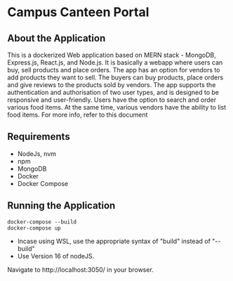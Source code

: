 # Campus Canteen Portal
## About the Application
This is a dockerized Web application based on MERN stack - MongoDB, Express.js, React.js, and Node.js. It is basically a webapp where users can buy, sell products and place orders.
The app has an option for vendors to add products they want to sell.
The buyers can buy products, place orders and give reviews to the products sold by vendors.
The app supports the authentication and authorisation of two user types, and is designed to be responsive and user-friendly.
Users have the option to search and order various food items. At the same time, various vendors have the ability to list food items.
For more info, refer to this document

## Requirements
- NodeJs, nvm
- npm
- MongoDB
- Docker
- Docker Compose

## Running the Application
```
docker-compose --build
docker-compose up
```
- Incase using WSL, use the appropriate syntax of "build" instead of "--build"
- Use Version 16 of nodeJS.
<p> Navigate to http://localhost:3050/ in your browser. </p>
